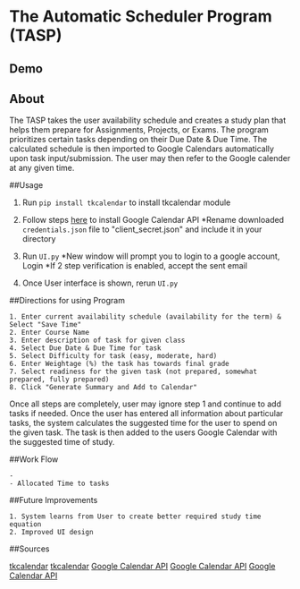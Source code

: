 # The Automatic Scheduler Program (TASP)

## Demo


## About

The TASP takes the user availability schedule and creates a study plan that helps them prepare for Assignments, Projects, or Exams.
The program prioritizes certain tasks depending on their Due Date & Due Time.
The calculated schedule is then imported to Google Calendars automatically upon task input/submission. 
The user may then refer to the Google calender at any given time.

##Usage

1. Run `pip install tkcalendar` to install tkcalendar module

2. Follow steps [here](developers.google.com/calendar/quickstart/python) to install Google Calendar API
	*Rename downloaded `credentials.json` file to "client_secret.json" and include it in your directory

3. Run `UI.py`
	*New window will prompt you to login to a google account, Login
	*If 2 step verification is enabled, accept the sent email

4. Once User interface is shown, rerun `UI.py`

##Directions for using Program
	
	1. Enter current availability schedule (availability for the term) & Select "Save Time"
	2. Enter Course Name
	3. Enter description of task for given class
	4. Select Due Date & Due Time for task
	5. Select Difficulty for task (easy, moderate, hard)
	6. Enter Weightage (%) the task has towards final grade 
	7. Select readiness for the given task (not prepared, somewhat prepared, fully prepared)
	8. Click "Generate Summary and Add to Calendar"

Once all steps are completely, user may ignore step 1 and continue to add tasks if needed. 
Once the user has entered all information about particular tasks, the system calculates the suggested time for the user
to spend on the given task. The task is then added to the users Google Calendar with the suggested time of study.

##Work Flow

	- 
	- Allocated Time to tasks

##Future Improvements

	1. System learns from User to create better required study time equation
	2. Improved UI design

##Sources

[tkcalendar](https://www.youtube.com/watch?v=A0gaXfM1UN0&list=PLQVvvaa0QuDclKx-QpC9wntnURXVJqLyk&index=2)
[tkcalendar](https://www.youtube.com/watch?v=YXPyB4XeYLA&t=14076s)
[Google Calendar API](https://developers.google.com/calendar/quickstart/python)
[Google Calendar API](https://www.youtube.com/watch?v=1JkKtGFnua8&t=1s)
[Google Calendar API](https://www.youtube.com/watch?v=j1mh0or2CX8&ab_channel=IndianPythonista)
